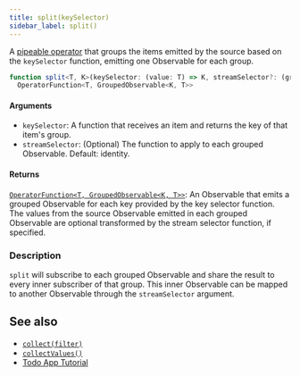 ```yaml
---
title: split(keySelector)
sidebar_label: split()
---
```


A [pipeable operator] that groups the items emitted by the source based on the
`keySelector` function, emitting one Observable for each group.

```ts
function split<T, K>(keySelector: (value: T) => K, streamSelector?: (grouped: Observable<T>, key: K) => Observable<R>): 
  OperatorFunction<T, GroupedObservable<K, T>>
```

#### Arguments

- `keySelector`: A function that receives an item and returns the key of that item's group.
- `streamSelector`: (Optional) The function to apply to each grouped Observable. Default: identity.

#### Returns

[`OperatorFunction<T, GroupedObservable<K, T>>`][OperatorFunction]: An Observable that emits a grouped Observable for each key
provided by the key selector function. The values from the source Observable emitted in each grouped Observable 
are optional transformed by the stream selector function, if specified.

### Description

`split` will subscribe to each grouped Observable and share the result to every
inner subscriber of that group. This inner Observable can be mapped to another
Observable through the `streamSelector` argument.

## See also
* [`collect(filter)`](collect)
* [`collectValues()`](collectValues)
* [Todo App Tutorial](../../tutorial/todos#creating-a-stream-for-each-todo)

[pipeable operator]: https://rxjs.dev/guide/v6/pipeable-operators
[OperatorFunction]: https://rxjs.dev/api/index/interface/OperatorFunction
